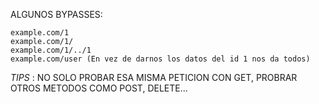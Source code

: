 
ALGUNOS BYPASSES:

```
example.com/1
example.com/1/
example.com/1/../1
example.com/user (En vez de darnos los datos del id 1 nos da todos)
```

*TIPS* : NO SOLO PROBAR ESA MISMA PETICION CON GET, PROBRAR OTROS METODOS COMO POST, DELETE...